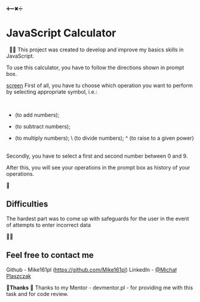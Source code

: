 ➕➖✖➗
# JavaScript Calculator
&nbsp;
🧑‍💻 
This project was created to develop and improve my basics skills in JavaScript.

To use this calculator, you have to follow the directions shown in prompt box.

[screen](./calculator.png)
First of all, you have tu choose which operation you want to perform by selecting appropriate symbol, i.e.:

&nbsp;
+ (to add numbers);
- (to subtract numbers);
* (to multiply numbers);
\ (to divide numbers);
^ (to raise to a given power)
&nbsp;

Secondly, you have to select a first and second number between 0 and 9.



After this, you will see your operations in the prompt box as history of your operations.
&nbsp;

🙊
## Difficulties
The hardest part was to come up with safeguards for the user in the event of attempts to enter incorrect data
&nbsp;

🙋‍♂️
## Feel free to contact me

Github - Mike161pl (https://github.com/Mike161pl)
LinkedIn - [@Michał Plaszczak](https://www.linkedin.com/in/michal-plaszczak/)
&nbsp;

🤝**Thanks** 🤝
Thanks to my Mentor - devmentor.pl - for providing me with this task and for code review.
